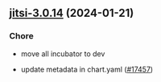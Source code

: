 

## [jitsi-3.0.14](https://github.com/truecharts/charts/compare/jitsi-3.0.13...jitsi-3.0.14) (2024-01-21)

### Chore



- move all incubator to dev

- update metadata in chart.yaml ([#17457](https://github.com/truecharts/charts/issues/17457))
